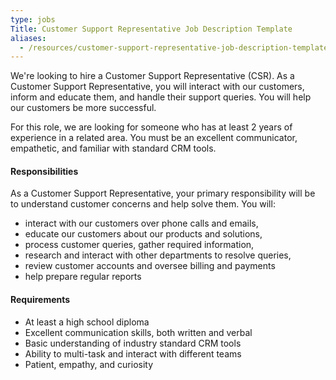 ```yaml
---
type: jobs
Title: Customer Support Representative Job Description Template
aliases:
  - /resources/customer-support-representative-job-description-template
---
```


We're looking to hire a Customer Support Representative (CSR). As a Customer Support Representative, you will interact with our customers, inform and educate them, and handle their support queries. You will help our customers be more successful.

For this role, we are looking for someone who has at least 2 years of experience in a related area. You must be an excellent communicator, empathetic, and familiar with standard CRM tools.

#### Responsibilities

As a Customer Support Representative, your primary responsibility will be to understand customer concerns and help solve them. You will:

- interact with our customers over phone calls and emails,
- educate our customers about our products and solutions,
- process customer queries, gather required information,
- research and interact with other departments to resolve queries,
- review customer accounts and oversee billing and payments
- help prepare regular reports

#### Requirements

- At least a high school diploma
- Excellent communication skills, both written and verbal
- Basic understanding of industry standard CRM tools
- Ability to multi-task and interact with different teams
- Patient, empathy, and curiosity
